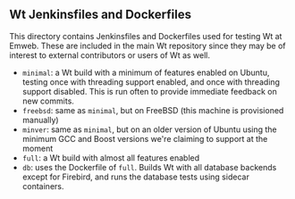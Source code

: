 Wt Jenkinsfiles and Dockerfiles
-------------------------------

This directory contains Jenkinsfiles and Dockerfiles used for testing Wt
at Emweb. These are included in the main Wt repository since they may be
of interest to external contributors or users of Wt as well.

- `minimal`: a Wt build with a minimum of features enabled on Ubuntu, testing
  once with threading support enabled, and once with threading support
  disabled. This is run often to provide immediate feedback on new commits.
- `freebsd`: same as `minimal`, but on FreeBSD (this machine is provisioned manually)
- `minver`: same as `minimal`, but on an older version of Ubuntu using the minimum GCC
   and Boost versions we're claiming to support at the moment
- `full`: a Wt build with almost all features enabled
- `db`: uses the Dockerfile of `full`. Builds Wt with all database backends
   except for Firebird, and runs the database tests using sidecar containers.
